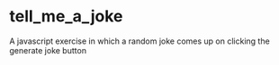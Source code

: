 # tell_me_a_joke
A javascript exercise in which a random joke comes up on clicking the generate joke button
